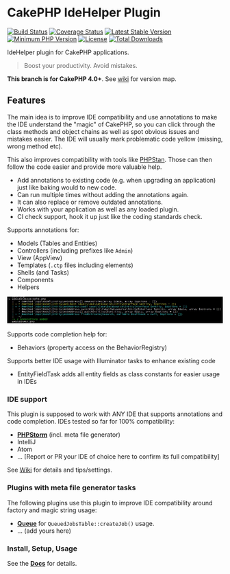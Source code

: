 #  CakePHP IdeHelper Plugin

[![Build Status](https://api.travis-ci.org/dereuromark/cakephp-ide-helper.svg?branch=master)](https://travis-ci.org/dereuromark/cakephp-ide-helper)
[![Coverage Status](https://img.shields.io/codecov/c/github/dereuromark/cakephp-ide-helper/master.svg)](https://codecov.io/github/dereuromark/cakephp-ide-helper?branch=master)
[![Latest Stable Version](https://poser.pugx.org/dereuromark/cakephp-ide-helper/v/stable.svg)](https://packagist.org/packages/dereuromark/cakephp-ide-helper)
[![Minimum PHP Version](https://img.shields.io/badge/php-%3E%3D%207.2-8892BF.svg)](https://php.net/)
[![License](https://poser.pugx.org/dereuromark/cakephp-ide-helper/license.png)](https://packagist.org/packages/dereuromark/cakephp-ide-helper)
[![Total Downloads](https://poser.pugx.org/dereuromark/cakephp-ide-helper/d/total.svg)](https://packagist.org/packages/dereuromark/cakephp-ide-helper)

IdeHelper plugin for CakePHP applications.

> Boost your productivity. Avoid mistakes.

**This branch is for CakePHP 4.0+**. See [wiki](https://github.com/dereuromark/cakephp-ide-helper/wiki) for version map.

## Features

The main idea is to improve IDE compatibility and use annotations to make the IDE understand the
"magic" of CakePHP, so you can click through the class methods and object chains as well as spot obvious issues and mistakes easier. The IDE will usually mark problematic code yellow (missing, wrong method etc).

This also improves compatibility with tools like [PHPStan](https://github.com/phpstan/phpstan).
Those can then follow the code easier and provide more valuable help.

- Add annotations to existing code (e.g. when upgrading an application) just like baking would to new code.
- Can run multiple times without adding the annotations again.
- It can also replace or remove outdated annotations.
- Works with your application as well as any loaded plugin.
- CI check support, hook it up just like the coding standards check.

Supports annotations for:
- Models (Tables and Entities)
- Controllers (including prefixes like `Admin`)
- View (AppView)
- Templates (`.ctp` files including elements)
- Shells (and Tasks)
- Components
- Helpers

![Screenshot](docs/screenshot.jpg)

Supports code completion help for:
- Behaviors (property access on the BehaviorRegistry)

Supports better IDE usage with Illuminator tasks to enhance existing code
- EntityFieldTask adds all entity fields as class constants for easier usage in IDEs

### IDE support
This plugin is supposed to work with ANY IDE that supports annotations and code completion.
IDEs tested so far for 100% compatibility:
- **[PHPStorm](https://github.com/dereuromark/cakephp-ide-helper/wiki/PHPStorm)** (incl. meta file generator)
- IntelliJ
- Atom
- ... [Report or PR your IDE of choice here to confirm its full compatibility]

See [Wiki](https://github.com/dereuromark/cakephp-ide-helper/wiki) for details and tips/settings.

### Plugins with meta file generator tasks
The following plugins use this plugin to improve IDE compatibility around factory and magic string usage:
- **[Queue](https://github.com/dereuromark/cakephp-queue)** for `QueuedJobsTable::createJob()` usage.
- ... (add yours here)

### Install, Setup, Usage
See the **[Docs](https://github.com/dereuromark/cakephp-ide-helper/tree/master/docs)** for details.
